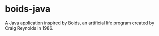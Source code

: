 # boids-java
A Java application inspired by Boids, an artificial life program created by Craig Reynolds in 1986.
